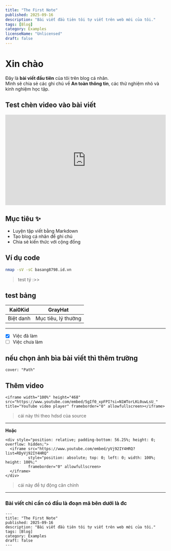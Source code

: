 ```yaml
---
title: "The First Note"
published: 2025-09-16
description: "Bài viết đầu tiên tôi tự viết trên web mới của tôi."
tags: [Blog]
category: Examples
licenseName: "Unlicensed"
draft: false
---
```


# Xin chào

Đây là **bài viết đầu tiên** của tôi trên blog cá nhân.  
Mình sẽ chia sẻ các ghi chú về **An toàn thông tin**, các thử nghiệm nhỏ và kinh nghiệm học tập.

## Test chèn video vào bài viết

<div style="position: relative; padding-bottom: 56.25%; height: 0; overflow: hidden;">
  <iframe src="https://www.youtube.com/embed/yVj92IY4HRQ?list=RDyVj92IY4HRQ" 
          style="position: absolute; top: 0; left: 0; width: 100%; height: 100%;" 
          frameborder="0" allowfullscreen>
  </iframe>
</div>


## Mục tiêu ✨

- Luyện tập viết bằng Markdown
- Tạo blog cá nhân để ghi chú
- Chia sẻ kiến thức với cộng đồng


## Ví dụ code

```bash
nmap -sV -sC basang8798.id.vn
```
> test tý :>>

## test bảng
Kai0Kid|GrayHat|
-------|-------|
Biệt danh|Mục tiêu, lý thưởng|

------------
- [x] Việc đã làm
- [ ] Việc chưa làm

## nếu chọn ảnh bìa bài viết thì thêm trường 
```
cover: "Path"
```

## Thêm video
```
<iframe width="100%" height="468" src="https://www.youtube.com/embed/5gIf0_xpFPI?si=N1WTorLKL0uwLsU_" title="YouTube video player" frameborder="0" allowfullscreen></iframe>
```
> cái này thì theo hdsd của source
---
**Hoặc**

```
<div style="position: relative; padding-bottom: 56.25%; height: 0; overflow: hidden;">
  <iframe src="https://www.youtube.com/embed/yVj92IY4HRQ?list=RDyVj92IY4HRQ" 
          style="position: absolute; top: 0; left: 0; width: 100%; height: 100%;" 
          frameborder="0" allowfullscreen>
  </iframe>
</div>
```
> cái này để tự động căn chỉnh
---
### Bài viết chỉ cần có đầu là đoạn mã bên dưới là đc
```
---
title: "The First Note"
published: 2025-09-16
description: "Bài viết đầu tiên tôi tự viết trên web mới của tôi."
tags: [Blog]
category: Examples
draft: false
---
```